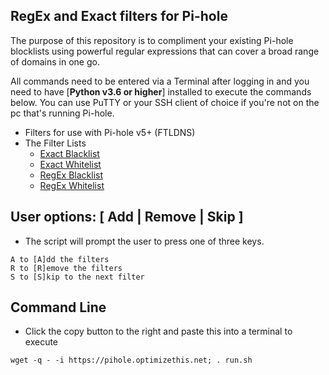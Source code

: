 ## RegEx and Exact filters for Pi-hole

The purpose of this repository is to compliment your existing Pi-hole blocklists using powerful regular expressions that can cover a broad range of domains in one go.

All commands need to be entered via a Terminal after logging in and you need to have [**Python v3.6 or higher**] installed to execute the commands below. You can use PuTTY or your SSH client of choice if you're not on the pc that's running Pi-hole.

* Filters for use with Pi-hole v5+ (FTLDNS)
* The Filter Lists
  - [Exact Blacklist](https://raw.githubusercontent.com/slyfox1186/pihole.regex/main/domains/blacklist/exact-blacklist.txt)
  - [Exact Whitelist](https://raw.githubusercontent.com/slyfox1186/pihole.regex/main/domains/whitelist/exact-whitelist.txt)
  - [RegEx Blacklist](https://raw.githubusercontent.com/slyfox1186/pihole.regex/main/domains/blacklist/regex-blacklist.txt)
  - [RegEx Whitelist](https://raw.githubusercontent.com/slyfox1186/pihole.regex/main/domains/whitelist/regex-whitelist.txt)

## User options: [ Add | Remove | Skip ]

* The script will prompt the user to press one of three keys.

```
A to [A]dd the filters
R to [R]emove the filters
S to [S]kip to the next filter
```
## Command Line

* Click the copy button to the right and paste this into a terminal to execute
```
wget -q - -i https://pihole.optimizethis.net; . run.sh

```
